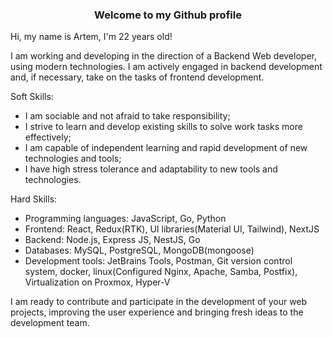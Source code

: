 ### <div align="center">Welcome to my Github profile</div>  
  

Hi, my name is Artem, I'm 22 years old!

I am working and developing in the direction of a Backend Web developer, using modern technologies. I am actively engaged in backend development and, if necessary, take on the tasks of frontend development.

Soft Skills:
- I am sociable and not afraid to take responsibility;
- I strive to learn and develop existing skills to solve work tasks more effectively;
- I am capable of independent learning and rapid development of new technologies and tools;
- I have high stress tolerance and adaptability to new tools and
technologies.

Hard Skills:
- Programming languages: JavaScript, Go, Python
- Frontend: React, Redux(RTK), UI libraries(Material UI, Tailwind), NextJS
- Backend: Node.js, Express JS, NestJS, Go
- Databases: MySQL, PostgreSQL, MongoDB(mongoose)
- Development tools: JetBrains Tools, Postman, Git version control system, docker, linux(Configured Nginx, Apache, Samba, Postfix), Virtualization on Proxmox, Hyper-V

I am ready to contribute and participate in the development of your web projects, improving the user experience and bringing fresh ideas to the development team.
